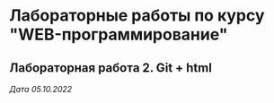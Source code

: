 # Лабораторные работы по курсу "WEB-программирование"

## Лабораторная работа 2. Git + html

*Дата 05.10.2022*
